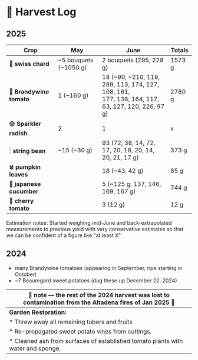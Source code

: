 # 🧺 Harvest Log

## 2025

| Crop     | **May**                                  | **June**     | **Totals** |
|--------------------------------------|----------|-------------|--------------|
| 🥬 **swiss chard**   |     ~5 bouquets (~1050 g)|  2 bouquets (295, 228 g)     | 1573 g | 
| 🍅 **Brandywine tomato** | 1 (~160 g)               |     18 (~90, ~210, 119, 289, 113, 174, 127, 108, 161, <br> 177, 138, 164, 117, 63, 127, 120, 226, 97 g)   | 2780 g |
| 🟣 **Sparkler radish**   | 2               |     1     |  x |
| 𓇛 **string bean**     |   ~15 (~30 g)             |      93 (72, 38, 14, 72, 17, 20, 18, 20, 14, 20, 21, 17 g)    | 373 g |
| 🍀 **pumpkin leaves**            |             |     18 (~43, 42 g)      |  85 g |
| 🥒 **japanese cucumber**            |             |     5 (~125 g, 137, 146, 169, 167 g)      |  744 g |  
| 🍒 **cherry tomato**            |             |     3 (12 g)      |  12 g |

Estimation notes: Started weighing mid-June and back-extrapolated measurements to previous yield with very conservative estimates so that we can be confident of a figure like "at least X"

## 2024

* many Brandywine tomatoes (appearing in September, ripe starting in October)
* ~7 Beauregard sweet potatoes (dug these up December 22, 2024)
  


|🚒  note — the rest of the 2024 harvest was lost to contamination from the Altadena fires of Jan 2025 🚒| 
|----------------------------------------------------------------------------------------------------|
|  **Garden Restoration:**                                                                           |
| * Threw away all remaining tubers and fruits                                                       |
| * Re-propagated sweet potato vines from cuttings.                                                  |
| * Cleaned ash from surfaces of established tomato plants with water and sponge.                    |
